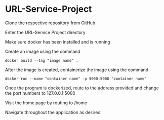 # URL-Service-Project

Clone the respective repository from GitHub

Enter the URL-Service Project directory

Make sure docker has been installed and is running

Create an image using the command 

`docker build --tag "image name" .`

After the image is created, containerize the image using the command

`docker run --name "container name" -p 5000:5000 "container name"`

Once the program is dockerized, route to the address provided and change the port numbers to 127.0.0.1:5000

Visit the home page by routing to /home

Navigate throughout the application as desired




